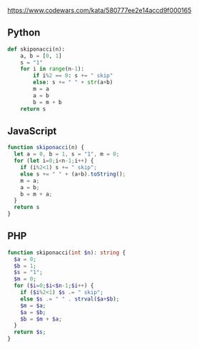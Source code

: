 https://www.codewars.com/kata/580777ee2e14accd9f000165

## Python
```python
def skiponacci(n):
    a, b = [0, 1]
    s = "1"
    for i in range(n-1):
        if i%2 == 0: s += " skip"
        else: s += " " + str(a+b)
        m = a
        a = b
        b = m + b
    return s
```

## JavaScript
```js
function skiponacci(n) {
  let a = 0, b = 1, s = "1", m = 0;
  for (let i=0;i<n-1;i++) {
    if (i%2<1) s += " skip";
    else s += " " + (a+b).toString();
    m = a;
    a = b;
    b = m + a;
  }
  return s
}
```

## PHP
```php
function skiponacci(int $n): string {
  $a = 0;
  $b = 1;
  $s = "1";
  $m = 0;
  for ($i=0;$i<$n-1;$i++) {
    if ($i%2<1) $s .= " skip";
    else $s .= " " . strval($a+$b);
    $m = $a;
    $a = $b;
    $b = $m + $a;
  }
  return $s;
}
```